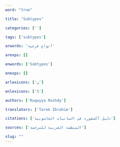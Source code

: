 ```yaml
---
word: "true"

title: "Subtypes"

categories: ['']

tags: ['subtypes']

arwords: 'أنواع فرعية'

arexps: []

enwords: ['Subtypes']

enexps: []

arlexicons: ['ن']

enlexicons: ['S']

authors: ['Ruqayya Roshdy']

translators: ['Tarek Ibrahim']

citations: ['دليل أكسفورد في السانيات الحاسوبية']

sources: ['المنظمة العربية للترجمة']

slug: ""
---
```

